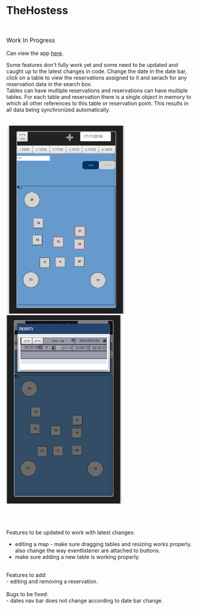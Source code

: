 # TheHostess
<br />
<p style="font-size:16px">Work In Progress</p>  
<p>
Can view the app <a href="http://thehostess.herokuapp.com/openAppInNewWin.html">here</a>.   

Some features don't fully work yet and some need to be updated and caught up to the latest changes in code. 
Change the date in the date bar, click on a table to view the reservations assigned to it and serach for any reservation data in the search box.  
Tables can have multiple reservations and reservations can have multiple tables. For each table and reservation there is a single object in memory to which all other references to this table or reservation point. This results in all data being synchronized automatically.   
<br /><br />
<img height="500px" src="appImage1.png"><img height="500px" src="appImage2.png">

<br /><br /><br />
Features to be updated to work with latest changes:<br />
- editing a map - make sure dragging tables and resizing works properly. also change the way eventlistener are attached to buttons.<br />
- make sure adding a new table is working properly.<br />
<br />
Features to add:<br />
- editing and removing a reservation.<br />
<br />
Bugs to be fixed:<br />
- dates nav bar does not change according to date bar change. <br />

</p>

